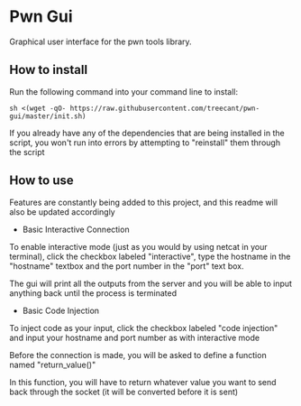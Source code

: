 # Pwn Gui

Graphical user interface for the pwn tools library.

## How to install
Run the following command into your command line to install:

```
sh <(wget -qO- https://raw.githubusercontent.com/treecant/pwn-gui/master/init.sh)
```

If you already have any of the dependencies that are being installed in the script, you won't run into errors by attempting to "reinstall" them through the script

## How to use

Features are constantly being added to this project, and this readme will also be updated accordingly

- Basic Interactive Connection

To enable interactive mode (just as you would by using netcat in your terminal), click the checkbox labeled "interactive", type the hostname in the "hostname" textbox and the port number in the "port" text box. 

The gui will print all the outputs from the server and you will be able to input anything back until the process is terminated

- Basic Code Injection

To inject code as your input, click the checkbox labeled "code injection" and input your hostname and port number as with interactive mode

Before the connection is made, you will be asked to define a function named "return_value()"

In this function, you will have to return whatever value you want to send back through the socket (it will be converted before it is sent)


